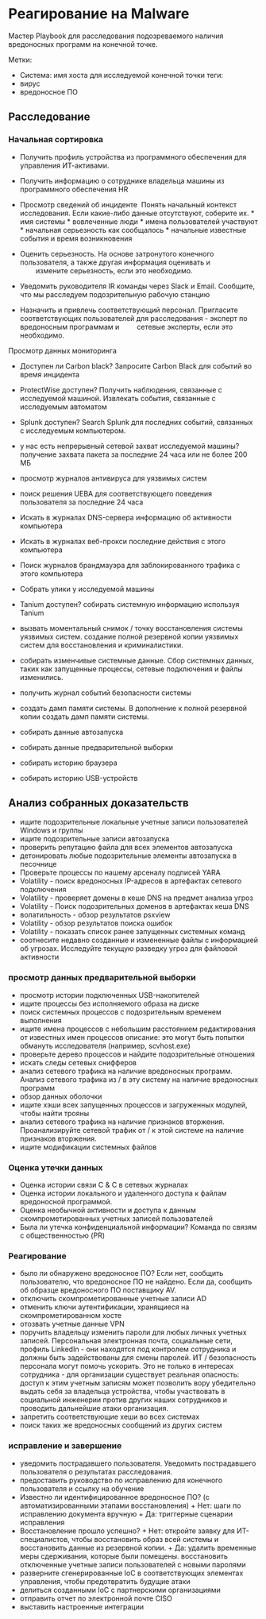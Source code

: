 # Реагирование на Malware

Мастер Playbook для расследования подозреваемого наличия вредоносных программ на конечной точке.

Метки:
- Система: имя хоста для исследуемой конечной точки
теги:
- вирус
- вредоносное ПО

## Расследование 
### Начальная сортировка
+ Получить профиль устройства из программного обеспечения для управления ИТ-активами.
+ Получить информацию о сотруднике владельца машины из программного обеспечения HR
+ Просмотр сведений об инциденте  Понять начальный контекст исследования. Если какие-либо данные отсутствуют, соберите их.
       * имя системы
       * вовлеченные люди
       * имена пользователей участвуют
       * начальная серьезность как сообщалось
       * начальные известные события и время возникновения
+ Оценить серьезность. На основе затронутого конечного пользователя, а также другая информация оценивать и
        измените серьезность, если это необходимо.
        
+ Уведомить руководителя IR команды через Slack и Email. Сообщите, что мы расследуем подозрительную рабочую станцию
+ Назначить и привлечь соответствующий персонал. Пригласите соответствующих пользователей для расследования - эксперт по вредоносным программам и
        сетевые эксперты, если это необходимо.
        
Просмотр данных мониторинга
+ Доступен ли Carbon black? Запросите Carbon Black для событий во время инцидента
+ ProtectWise доступен? Получить наблюдения, связанные с исследуемой машиной. Извлекать события, связанные с исследуемым автоматом
+ Splunk доступен? Search Splunk для последних событий, связанных с исследуемым компьютером.
+ у нас есть непрерывный сетевой захват исследуемой машины? получение захвата пакета за последние 24 часа или не более 200 МБ
+ просмотр журналов антивируса для уязвимых систем
+ поиск решения UEBA для соответствующего поведения пользователя за последние 24 часа
+ Искать в журналах DNS-сервера информацию об активности компьютера
+ Искать в журналах веб-прокси последние действия с этого компьютера
+ Поиск журналов брандмауэра для заблокированного трафика с этого компьютера
+ Собрать улики у исследуемой машины
+ Tanium доступен? собирать системную информацию используя Tanium

+ вызвать моментальный снимок / точку восстановления системы уязвимых систем. создание полной резервной копии уязвимых систем для восстановления и криминалистики.
+ собирать изменчивые системные данные. Сбор системных данных, таких как запущенные процессы, сетевые подключения и файлы изменились.
+ получить журнал событий безопасности системы
+ создать дамп памяти системы. В дополнение к полной резервной копии создать дамп памяти системы.
+ собирать данные автозапуска
+ собирать данные предварительной выборки
+ собирать историю браузера
+ собирать историю USB-устройств

## Анализ собранных доказательств

+ ищите подозрительные локальные учетные записи пользователей Windows и группы
+ ищите подозрительные записи автозапуска
+ проверить репутацию файла для всех элементов автозапуска
+ детонировать любые подозрительные элементы автозапуска в песочнице
+ Проверьте процессы по нашему арсеналу подписей YARA
+ Volatility - поиск вредоносных IP-адресов в артефактах сетевого подключения
+ Volatility - проверяет домены в кеше DNS на предмет анализа угроз
+ Volatility - Поиск подозрительных доменов в артефактах кеша DNS
+ волатильность - обзор результатов psxview
+ Volatility - обзор результатов поиска ошибок
+ Volatility - показать список ранее запущенных системных команд
+ соотнесите недавно созданные и измененные файлы с информацией об угрозах. Исследуйте текущую разведку угроз для файловой активности

### просмотр данных предварительной выборки

+ просмотр истории подключенных USB-накопителей
+ ищите процессы без исполняемого образа на диске
+ поиск системных процессов с подозрительным временем выполнения
+ ищите имена процессов с небольшим расстоянием редактирования от известных имен процессов описание: это могут быть попытки обмануть исследователя (например, scvhost.exe)
+ проверьте дерево процессов и найдите подозрительные отношения
+ искать следы сетевых снифферов
+ анализ сетевого трафика на наличие вредоносных программ. Анализ сетевого трафика из / в эту систему на наличие вредоносных программ
+ обзор данных оболочки
+ ищите хэши всех запущенных процессов и загруженных модулей, чтобы найти трояны
+ анализ сетевого трафика на наличие признаков вторжения. Проанализируйте сетевой трафик от / к этой системе на наличие признаков вторжения.
+ ищите модификации системных файлов


### Оценка утечки данных

+ Оценка истории связи C & C в сетевых журналах
+ Оценка истории локального и удаленного доступа к файлам вредоносной программой.
+ Оценка необычной активности и доступа к данным скомпрометированных учетных записей пользователей
+ Была ли утечка конфиденциальной информации? Команда по связям с общественностью (PR)

### Реагирование
+ было ли обнаружено вредоносное ПО? Если нет, сообщить пользователю, что вредоносное ПО не найдено. Если да, сообщить об образце вредоносного ПО поставщику AV.
+ отключить скомпрометированные учетные записи AD
+ отменить ключи аутентификации, хранящиеся на скомпрометированном хосте
+ отозвать учетные данные VPN
+ поручить владельцу изменить пароли для любых личных учетных записей. Персональная электронная почта, социальные сети, профиль LinkedIn - они находятся под контролем сотрудника и должны быть задействованы для смены паролей. ИТ / безопасность персонала могут помочь ускорить. Это не только в интересах сотрудника - для организации существует реальная опасность: доступ к этим учетным записям может позволить вору убедительно выдать себя за владельца устройства, чтобы участвовать в социальной инженерии против других наших сотрудников и проводить дальнейшие атаки организация.
      
+ запретить соответствующие хеши во всех системах
+ поиск таких же вредоносных сообщений из других систем

### исправление и завершение
+ уведомить пострадавшего пользователя. Уведомить пострадавшего пользователя о результатах расследования.
+ предоставить руководство по исправлению для конечного пользователя и ссылку на обучение
+ Известно ли идентифицированное вредоносное ПО? (с автоматизированными этапами восстановления) 
       + Нет: шаги по исправлению документа вручную
       + Да: триггерные сценарии исправления
+ Восстановление прошло успешно?
       + Нет: откройте заявку для ИТ-специалистов, чтобы восстановить образ всей системы и восстановить данные из резервной копии.
       + Да:  удалить временные меры сдерживания, которые были помещены. восстановить отключенные учетные записи пользователей с новыми паролями
+ разверните сгенерированные IoC в соответствующих элементах управления, чтобы предотвратить будущие атаки
+ делиться созданными IoC с партнерскими организациями
+ отправить отчет по электронной почте CISO
+ выставить настроенные интеграции
